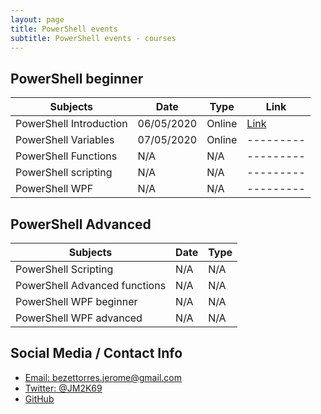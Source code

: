 ```yaml
---
layout: page
title: PowerShell events
subtitle: PowerShell events - courses 
---
```

<script type="application/ld+json">
{
  "@context": "http://schema.org/",
  "@type": "Person",
  "name": "Powershell events",
  "jobTitle": "Courses - events",
  "address": {
        "@type": "PostalAddress",
        "addressLocality": "Rhone Alpes",
        "addressRegion": "FR"
      },
  "url": "https://JM2K69.github.io",
  "sameAs" : [ "https://twitter.com/JM2K69",
            "https://github.com/JM2K69"]
    }
}
</script>

## PowerShell beginner 

|Subjects  |Date  |Type|Link|
|---------|---------|---------|---------|
|PowerShell Introduction     |   06/05/2020      |   Online      |[Link](https://youtu.be/seYZGHwJRWA)|
|PowerShell Variables     |   07/05/2020      |   Online      |---------|
|PowerShell Functions     |   N/A      |     N/A    |---------|
|PowerShell scripting     |   N/A      |     N/A    |---------|
|PowerShell WPF      |   N/A      |     N/A    |---------|

## PowerShell Advanced 

|Subjects  |Date  |Type|
|---------|---------|---------|
|PowerShell Scripting     |   N/A      |   N/A      |
|PowerShell Advanced functions     |   N/A      |   N/A      |
|PowerShell WPF beginner    |   N/A      |     N/A    |
|PowerShell WPF advanced     |   N/A      |     N/A    |


## Social Media / Contact Info
* [Email: bezettorres.jerome@gmail.com](mailto:bezettorres.jerome@gmail.com)
* [Twitter: @JM2K69](https://twitter.com/JM2K69)
* [GitHub](https://github.com/JM2K69)
